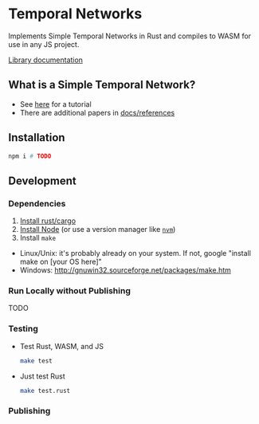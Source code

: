 # Temporal Networks

Implements Simple Temporal Networks in Rust and compiles to WASM for use in any JS project.

[Library documentation](./docs/lib)

## What is a Simple Temporal Network?

* See [here](./docs/references/STNs_for_EVAs.pdf) for a tutorial
* There are additional papers in [docs/references](./docs/references/)

## Installation

```sh
npm i # TODO
```

## Development

### Dependencies

1. [Install rust/cargo](https://doc.rust-lang.org/cargo/getting-started/installation.html)
2. [Install Node](https://nodejs.org/en/download/) (or use a version manager like [`nvm`](https://github.com/nvm-sh/nvm))
3. Install `make`
  * Linux/Unix: it's probably already on your system. If not, google "install make on [your OS here]"
  * Windows: http://gnuwin32.sourceforge.net/packages/make.htm

### Run Locally without Publishing

TODO

### Testing

* Test Rust, WASM, and JS
  ```sh
  make test
  ```
* Just test Rust
  ```sh
  make test.rust
  ```

### Publishing
